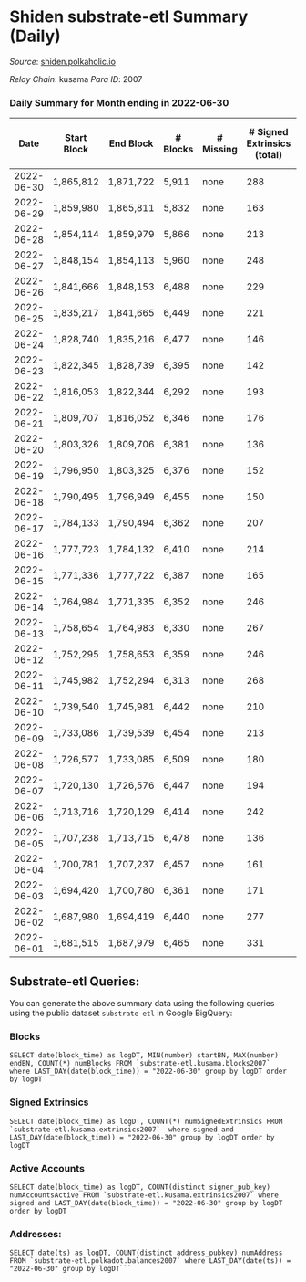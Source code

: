 # Shiden substrate-etl Summary (Daily)

_Source_: [shiden.polkaholic.io](https://shiden.polkaholic.io)

*Relay Chain*: kusama
*Para ID*: 2007



### Daily Summary for Month ending in 2022-06-30


| Date | Start Block | End Block | # Blocks | # Missing | # Signed Extrinsics (total) | # Active Accounts | # Addresses with Balances | # Events | # Transfers | # XCM Transfers In | # XCM Transfers Out |
| ---- | ----------- | --------- | -------- | --------- | --------------------------- | ----------------- | ------------------------- | -------- | ----------- | ------------------ | ------------------- |
| 2022-06-30 | 1,865,812 | 1,871,722 | 5,911 | none  | 288 | 210 | 554,344 | 62,692 | 7,121 ($66,345.63) |   |   |
| 2022-06-29 | 1,859,980 | 1,865,811 | 5,832 | none  | 163 | 87 |  | 53,170 | 6,526 ($70,150.11) |   |   |
| 2022-06-28 | 1,854,114 | 1,859,979 | 5,866 | none  | 213 | 104 |  | 58,306 | 7,120 ($163,266.28) |   | 1 ($27.16) |
| 2022-06-27 | 1,848,154 | 1,854,113 | 5,960 | none  | 248 | 120 |  | 63,106 | 7,941 ($212,372.56) | 4 ($0.20) | 4 ($11.16) |
| 2022-06-26 | 1,841,666 | 1,848,153 | 6,488 | none  | 229 | 114 |  | 66,458 | 7,892 ($423,860.72) |   |   |
| 2022-06-25 | 1,835,217 | 1,841,665 | 6,449 | none  | 221 | 117 |  | 65,563 | 8,009 ($691,914.40) | 2 ($23.67) | 2 ($11.38) |
| 2022-06-24 | 1,828,740 | 1,835,216 | 6,477 | none  | 146 | 85 |  | 61,560 | 7,402 ($397,926.38) | 6 ($64.37) | 9 ($53.28) |
| 2022-06-23 | 1,822,345 | 1,828,739 | 6,395 | none  | 142 | 83 |  | 54,487 | 6,814 ($26,849.93) | 1 ($15.97) | 3 ($5.91) |
| 2022-06-22 | 1,816,053 | 1,822,344 | 6,292 | none  | 193 | 89 |  | 61,791 | 7,239 ($23,226.77) |   | 1 (-) |
| 2022-06-21 | 1,809,707 | 1,816,052 | 6,346 | none  | 176 | 100 |  | 58,005 | 7,056 ($391,169.49) |   |   |
| 2022-06-20 | 1,803,326 | 1,809,706 | 6,381 | none  | 136 | 79 |  | 58,911 | 7,105 ($639,555.52) |   |   |
| 2022-06-19 | 1,796,950 | 1,803,325 | 6,376 | none  | 152 | 95 |  | 61,975 | 7,268 ($151,960.27) |   |   |
| 2022-06-18 | 1,790,495 | 1,796,949 | 6,455 | none  | 150 | 86 |  | 96,111 | 9,128 ($461,990.62) |   |   |
| 2022-06-17 | 1,784,133 | 1,790,494 | 6,362 | none  | 207 | 118 |  | 68,985 | 7,251 ($511,523.53) |   |   |
| 2022-06-16 | 1,777,723 | 1,784,132 | 6,410 | none  | 214 | 158 |  | 70,057 | 7,848 ($115,301.43) |   |   |
| 2022-06-15 | 1,771,336 | 1,777,722 | 6,387 | none  | 165 | 92 |  | 89,729 | 8,669 ($21,866.80) |   |   |
| 2022-06-14 | 1,764,984 | 1,771,335 | 6,352 | none  | 246 | 107 |  | 87,503 | 8,007 ($84,073.02) | 1 ($0.48) |   |
| 2022-06-13 | 1,758,654 | 1,764,983 | 6,330 | none  | 267 | 127 |  | 88,666 | 8,064 ($148,669.93) | 1 ($2,647.07) |   |
| 2022-06-12 | 1,752,295 | 1,758,653 | 6,359 | none  | 246 | 109 |  | 72,655 | 8,147 ($83,793.49) |   |   |
| 2022-06-11 | 1,745,982 | 1,752,294 | 6,313 | none  | 268 | 75 |  | 67,864 | 7,486 ($112,961.41) |   |   |
| 2022-06-10 | 1,739,540 | 1,745,981 | 6,442 | none  | 210 | 88 |  | 56,576 | 7,100 ($66,623.45) |   |   |
| 2022-06-09 | 1,733,086 | 1,739,539 | 6,454 | none  | 213 | 90 |  | 54,250 | 6,713 ($19,740.60) |   |   |
| 2022-06-08 | 1,726,577 | 1,733,085 | 6,509 | none  | 180 | 102 | 551,398 | 58,712 | 6,747 ($30,990.19) |   |   |
| 2022-06-07 | 1,720,130 | 1,726,576 | 6,447 | none  | 194 | 109 |  | 59,983 | 6,830 ($98,788.71) |   |   |
| 2022-06-06 | 1,713,716 | 1,720,129 | 6,414 | none  | 242 | 129 |  | 70,413 | 8,629 ($137,037.66) |   |   |
| 2022-06-05 | 1,707,238 | 1,713,715 | 6,478 | none  | 136 | 78 |  | 98,481 | 7,026 ($85,241.20) |   |   |
| 2022-06-04 | 1,700,781 | 1,707,237 | 6,457 | none  | 161 | 93 |  | 105,215 | 6,699 ($54,576.23) |   |   |
| 2022-06-03 | 1,694,420 | 1,700,780 | 6,361 | none  | 171 | 106 |  | 53,670 | 6,774 ($315,089.64) |   |   |
| 2022-06-02 | 1,687,980 | 1,694,419 | 6,440 | none  | 277 | 145 |  | 51,738 | 6,630 ($80,213.16) | 4 ($19.05) |   |
| 2022-06-01 | 1,681,515 | 1,687,979 | 6,465 | none  | 331 | 159 |  | 75,122 | 8,165 ($287,010.74) |   |   |

## Substrate-etl Queries:
You can generate the above summary data using the following queries using the public dataset `substrate-etl` in Google BigQuery:


### Blocks
```
SELECT date(block_time) as logDT, MIN(number) startBN, MAX(number) endBN, COUNT(*) numBlocks FROM `substrate-etl.kusama.blocks2007`  where LAST_DAY(date(block_time)) = "2022-06-30" group by logDT order by logDT
```


### Signed Extrinsics
```
SELECT date(block_time) as logDT, COUNT(*) numSignedExtrinsics FROM `substrate-etl.kusama.extrinsics2007`  where signed and LAST_DAY(date(block_time)) = "2022-06-30" group by logDT order by logDT
```


### Active Accounts
```
SELECT date(block_time) as logDT, COUNT(distinct signer_pub_key) numAccountsActive FROM `substrate-etl.kusama.extrinsics2007` where signed and LAST_DAY(date(block_time)) = "2022-06-30" group by logDT order by logDT
```


### Addresses:
```
SELECT date(ts) as logDT, COUNT(distinct address_pubkey) numAddress FROM `substrate-etl.polkadot.balances2007` where LAST_DAY(date(ts)) = "2022-06-30" group by logDT```

